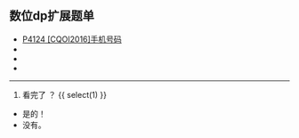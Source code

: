 ## 数位dp扩展题单


- [P4124 [CQOI2016]手机号码](https://www.luogu.com.cn/problem/P4124)
- [](https://www.luogu.com.cn/problem/)
- [](https://www.luogu.com.cn/problem/)
- [](https://www.luogu.com.cn/problem/)

-----

1. 看完了 ？
{{ select(1) }}
- 是的！
- 没有。